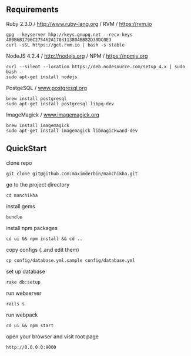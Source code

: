 ## Requirements
  Ruby 2.3.0 / http://www.ruby-lang.org / RVM / https://rvm.io

    gpg --keyserver hkp://keys.gnupg.net --recv-keys 409B6B1796C275462A1703113804BB82D39DC0E3
    curl -sSL https://get.rvm.io | bash -s stable

  NodeJS 4.2.4 / http://nodejs.org / NPM / https://npmjs.org

    curl --silent --location https://deb.nodesource.com/setup_4.x | sudo bash -
    sudo apt-get install nodejs

  PostgeSQL / www.postgresql.org

    brew install postgresql
    sudo apt-get install postgresql libpq-dev

  ImageMagick / www.imagemagick.org

    brew install imagemagick
    sudo apt-get install imagemagick libmagickwand-dev

## QuickStart

  clone repo

    git clone git@github.com:maximderbin/manchikha.git

  go to the project directory

    cd manchikha

  install gems

    bundle

  install npm packages

    cd ui && npm install && cd ..

  copy configs (..and edit them)

    cp config/database.yml.sample config/database.yml

  set up database

    rake db:setup

  run webserver

    rails s

  run webpack

    cd ui && npm start

  open your browser and visit root page

    http://0.0.0.0:9000
